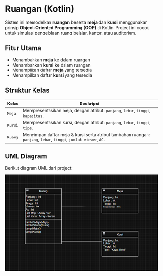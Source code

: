 # Ruangan (Kotlin)

Sistem ini memodelkan **ruangan** beserta **meja** dan **kursi** menggunakan prinsip **Object-Oriented Programming (OOP)** di Kotlin. Project ini cocok untuk simulasi pengelolaan ruang belajar, kantor, atau auditorium.  

## Fitur Utama
- Menambahkan **meja** ke dalam ruangan  
- Menambahkan **kursi** ke dalam ruangan  
- Menampilkan daftar **meja** yang tersedia  
- Menampilkan daftar **kursi** yang tersedia  

## Struktur Kelas
| Kelas | Deskripsi |
|-------|-----------|
| `Meja` | Merepresentasikan meja, dengan atribut: `panjang`, `lebar`, `tinggi`, `kapasitas`. |
| `Kursi` | Merepresentasikan kursi, dengan atribut: `panjang`, `lebar`, `tinggi`, `tipe`. |
| `Ruang` | Menyimpan daftar meja & kursi serta atribut tambahan ruangan: `panjang`, `lebar`, `tinggi`, `jumlah viewer`, `AC`. |

## UML Diagram
Berikut diagram UML dari project:

![UML Diagram](diagram-uml.png)
